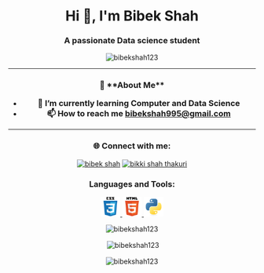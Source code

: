 <h1 align="center">Hi 👋, I'm Bibek Shah</h1>
<h3 align="center">A passionate Data science student</h3>


<p align="center"> <img src="https://komarev.com/ghpvc/?username=bibekshah123&label=Profile%20views&color=0e75b6&style=flat" alt="bibekshah123" /> </p>

---
<h3 align="center">
🌟 **About Me** 

- 🌱 I’m currently learning **Computer and Data Science**
- 📫 How to reach me **bibekshah995@gmail.com**
---
</h3>

<h3 align="center">🌐 Connect with me:</h3>
<p align="center">
<a href="https://linkedin.com/in/bibek shah" target="blank"><img align="center" src="https://raw.githubusercontent.com/rahuldkjain/github-profile-readme-generator/master/src/images/icons/Social/linked-in-      alt.svg" alt="bibek shah" height="30" width="40" /></a>
<a href="https://instagram.com/bikki shah thakuri" target="blank"><img align="center" src="https://raw.githubusercontent.com/rahuldkjain/github-profile-readme-  generator/master/src/images/icons/Social/instagram.svg" alt="bikki shah thakuri" height="30" width="40" /></a>
</p>

<h3 align="center">Languages and Tools:</h3>
<p 
align="center"> <a href="https://www.w3schools.com/css/" target="_blank" rel="noreferrer"> <img src="https://raw.githubusercontent.com/devicons/devicon/master/icons/css3/css3-original-wordmark.svg" alt="css3" width="40" height="40"/> </a> 
<a href="https://www.w3.org/html/" target="_blank" rel="noreferrer"> <img src="https://raw.githubusercontent.com/devicons/devicon/master/icons/html5/html5-original-wordmark.svg" alt="html5" width="40" height="40"/> </a> 
<a href="https://www.python.org" target="_blank" rel="noreferrer"> <img src="https://raw.githubusercontent.com/devicons/devicon/master/icons/python/python-original.svg" alt="python" width="40" height="40"/> </a> </p>

<p align="center"><img src="https://github-readme-stats.vercel.app/api/top-langs?username=bibekshah123&show_icons=true&locale=en&layout=compact" alt="bibekshah123" /></p>

<p align="center">&nbsp;<img align="center" src="https://github-readme-stats.vercel.app/api?username=bibekshah123&show_icons=true&locale=en" alt="bibekshah123" /></p>

<p align="center"><img align="center" src="https://github-readme-streak-stats.herokuapp.com/?user=bibekshah123&" alt="bibekshah123" /></p>

